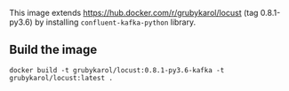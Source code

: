 This image extends https://hub.docker.com/r/grubykarol/locust (tag 0.8.1-py3.6) by installing `confluent-kafka-python` library.

## Build the image
```
docker build -t grubykarol/locust:0.8.1-py3.6-kafka -t grubykarol/locust:latest .
```
